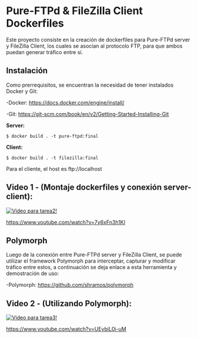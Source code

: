 # Pure-FTPd & FileZilla Client Dockerfiles
Este proyecto consiste en la creación de dockerfiles para Pure-FTPd server y FileZilla Client, los cuales se asocian al protocolo FTP, para que ambos puedan generar tráfico entre sí.
## Instalación
Como prerrequisitos, se encuentran la necesidad de tener instalados Docker y Git:

-Docker: https://docs.docker.com/engine/install/

-Git:  https://git-scm.com/book/en/v2/Getting-Started-Installing-Git

**Server:**
```
$ docker build . -t pure-ftpd:final
```
**Client:**
```
$ docker build . -t filezilla:final
```
Para el cliente, el host es ftp://localhost

## Video 1 - (Montaje dockerfiles y conexión server-client):

[![Video para tarea2!](https://s3-us-west-2.amazonaws.com/devcodepro/media/tutorials/instalar-filezilla-para-conectarse-a-un-servidor-ftp-t1.png)](https://youtu.be/7y6xFn3h1KI)

https://www.youtube.com/watch?v=7y6xFn3h1KI

## Polymorph
Luego de la conexión entre Pure-FTPd server y FileZilla Client, se puede utilizar el framework Polymorph para interceptar, capturar y modificar tráfico entre estos, a continuación se deja enlace a esta herramienta y demostración de uso:

-Polymorph: https://github.com/shramos/polymorph

## Video 2 - (Utilizando Polymorph):

[![Video para tarea3!](https://4.bp.blogspot.com/-txZlW0a0wD8/WuH9KusnL5I/AAAAAAAAr2Q/2X8-Sg_eS5UAxIQ9XM_hdely0mV0IwpdQCLcBGAs/s1600/imagen1.png)](https://youtu.be/UEybiL0i-uM)

https://www.youtube.com/watch?v=UEybiL0i-uM
